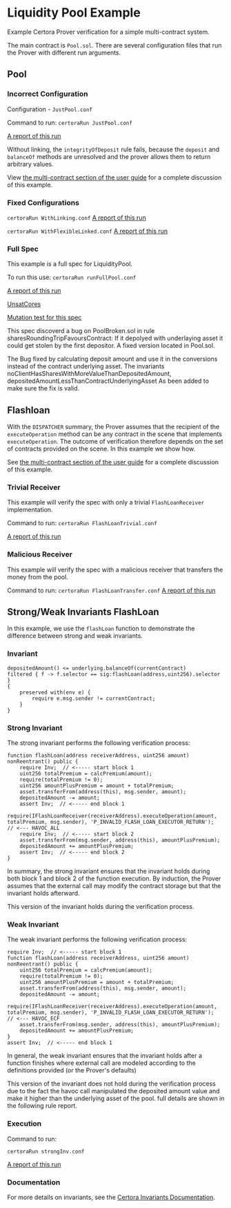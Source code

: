 # Liquidity Pool Example

Example Certora Prover verification for a simple multi-contract system.

The main contract is `Pool.sol`. There are several configuration files that run the Prover with different run arguments.

## Pool
### Incorrect Configuration    
Configuration - `JustPool.conf`

Command to run:
```certoraRun JustPool.conf```

[A report of this run](https://prover.certora.com/output/15800/4f7dce6f812d442c8f63d418d900c9da?anonymousKey=5123a95b7bc1bf2b7ad4477db98d3ee0396bb9ce)

Without linking, the `integrityOfDeposit` rule fails, because the `deposit` and `balanceOf` methods are unresolved and the prover allows them to return arbitrary values.

View [the multi-contract section of the user guide](https://docs.certora.com/en/latest/docs/user-guide/multicontract/index.html) for a complete discussion of this example.


### Fixed Configurations
```certoraRun WithLinking.conf```
[A report of this run](https://prover.certora.com/output/15800/2b99f9c5d89c4b68937ff28f5f1c37e9?anonymousKey=795fbaf1a0c88259d362f286e4c04cafcd096971)


```certoraRun WithFlexibleLinked.conf```
[A report of this run](https://prover.certora.com/output/15800/58865a8c625c484c861e84b3e1c144e1?anonymousKey=e9d3041c2b0d2179fefed833f15663010e7c7b50)


### Full Spec
This example is a full spec for LiquidityPool.

To run this use:
```certoraRun runFullPool.conf```

[A report of this run](https://prover.certora.com/output/1512/b84b2123fc1f447ba6cff06d8e07552c?anonymousKey=9917501bc57d897a7ec341a2521b30d92237f95d)

[UnsatCores](https://prover.certora.com/output/1512/ce180e9d91464a3a9271cb5bf7119125/UnsatCoreVisualisation.html?anonymousKey=88059d4e9f56250f609546f0b77ebc3ed819509d)

[Mutation test for this spec](https://mutation-testing.certora.com/?id=66c71fdd-9a1d-44e4-b084-d8d4c3de9e61&anonymousKey=e157a2be-ed9d-4d30-90bb-06b6bee05daf)

This spec discoverd a bug on PoolBroken.sol in rule sharesRoundingTripFavoursContract:
If it depolyed with underlaying asset it could get stolen by the first depositor.
A fixed version located in Pool.sol.

The Bug fixed by calculating deposit amount and use it in the conversions instead of the contract underlying asset.
The invariants noClientHasSharesWithMoreValueThanDepositedAmount, depositedAmountLessThanContractUnderlyingAsset
As been added to make sure the fix is valid. 


## Flashloan
With the `DISPATCHER` summary, the Prover assumes that the recipient
of the `executeOperation` method can be any contract in the scene that
implements `executeOperation`.  The outcome of verification therefore
depends on the set of contracts provided on the scene. In this example
we show how.

See [the multi-contract section of the user guide](https://docs.certora.com/en/latest/docs/user-guide/multicontract/index.html#working-with-unknown-contracts) for a complete discussion of this example.

### Trivial Receiver
This example will verify the spec with only a trivial `FlashLoanReceiver` implementation.

Command to run:
```certoraRun FlashLoanTrivial.conf```

[A report of this run](https://prover.certora.com/output/15800/fbce8f9c08b342ecbc092f866ef06e3a?anonymousKey=183be851fe7b6f36e2de0063498f0697cc1ae6ca)


### Malicious Receiver
This example will verify the spec with a malicious receiver that transfers the money from the pool. 

Command to run:
```certoraRun FlashLoanTransfer.conf```
[A report of this run](https://prover.certora.com/output/15800/369ebb72bb20457e9856d1b5950330ef?anonymousKey=badcb6d6ba4411745bf47efa0f19ad7b9c00b362)


## Strong/Weak Invariants FlashLoan

In this example, we use the `flashLoan` function to demonstrate the difference between strong and weak invariants.

### Invariant

```cvl
depositedAmount() <= underlying.balanceOf(currentContract)
filtered { f -> f.selector == sig:flashLoan(address,uint256).selector }
{
    preserved with(env e) {
        require e.msg.sender != currentContract;
    }
}
```

### Strong Invariant

The strong invariant performs the following verification process:

```solidity
function flashLoan(address receiverAddress, uint256 amount) nonReentrant() public {     
    require Inv;  // <----- start block 1     
    uint256 totalPremium = calcPremium(amount);
    require(totalPremium != 0);
    uint256 amountPlusPremium = amount + totalPremium;
    asset.transferFrom(address(this), msg.sender, amount);
    depositedAmount -= amount;
    assert Inv;  // <----- end block 1
    require(IFlashLoanReceiver(receiverAddress).executeOperation(amount, totalPremium, msg.sender), 'P_INVALID_FLASH_LOAN_EXECUTOR_RETURN');  // <--- HAVOC_ALL
    require Inv;  // <----- start block 2
    asset.transferFrom(msg.sender, address(this), amountPlusPremium);
    depositedAmount += amountPlusPremium;
    assert Inv;  // <----- end block 2
}
```

In summary, the strong invariant ensures that the invariant holds during both block 1 and block 2 of the function execution. By induction, the Prover assumes that the external call may modify the contract storage but that the invariant holds afterward. 

This version of the invariant holds during the verification process.

### Weak Invariant

The weak invariant performs the following verification process:

```solidity
require Inv;  // <----- start block 1
function flashLoan(address receiverAddress, uint256 amount) nonReentrant() public {          
    uint256 totalPremium = calcPremium(amount);
    require(totalPremium != 0);
    uint256 amountPlusPremium = amount + totalPremium;
    asset.transferFrom(address(this), msg.sender, amount);
    depositedAmount -= amount;
    require(IFlashLoanReceiver(receiverAddress).executeOperation(amount, totalPremium, msg.sender), 'P_INVALID_FLASH_LOAN_EXECUTOR_RETURN');  // <--- HAVOC_ECF
    asset.transferFrom(msg.sender, address(this), amountPlusPremium);
    depositedAmount += amountPlusPremium;
}
assert Inv;  // <----- end block 1
```

In general, the weak invariant ensures that the invariant holds after a function finishes where external call are modeled according to the definitions provided (or the Prover's defaults) 

This version of the invariant does not hold during the verification process due to the fact the havoc call manipulated the deposited amount value and make it higher than the underlying asset of the pool.
full details are shown in the following rule report.


### Execution

Command to run:
```shell
certoraRun strongInv.conf
```

[A report of this run](https://vaas-stg.certora.com/output/1512/aa8f7b935d844726a0ad1cf2769fbe3e?anonymousKey=b04044a1d180134495d96672f7d66ea27b759640)

### Documentation

For more details on invariants, see the [Certora Invariants Documentation](https://docs.certora.com/en/latest/docs/cvl/invariants.html).
